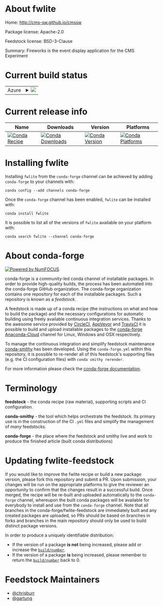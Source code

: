 About fwlite
============

Home: http://cms-sw.github.io/cmssw

Package license: Apache-2.0

Feedstock license: BSD-3-Clause

Summary: Fireworks is the event display application for the CMS Experiment



Current build status
====================


<table>
    
  <tr>
    <td>Azure</td>
    <td>
      <details>
        <summary>
          <a href="https://dev.azure.com/conda-forge/feedstock-builds/_build/latest?definitionId=6651&branchName=master">
            <img src="https://dev.azure.com/conda-forge/feedstock-builds/_apis/build/status/fwlite-feedstock?branchName=master">
          </a>
        </summary>
        <table>
          <thead><tr><th>Variant</th><th>Status</th></tr></thead>
          <tbody><tr>
              <td>linux_64_boost_cpp1.72.0python3.6.____cpython</td>
              <td>
                <a href="https://dev.azure.com/conda-forge/feedstock-builds/_build/latest?definitionId=6651&branchName=master">
                  <img src="https://dev.azure.com/conda-forge/feedstock-builds/_apis/build/status/fwlite-feedstock?branchName=master&jobName=linux&configuration=linux_64_boost_cpp1.72.0python3.6.____cpython" alt="variant">
                </a>
              </td>
            </tr><tr>
              <td>linux_64_boost_cpp1.72.0python3.7.____cpython</td>
              <td>
                <a href="https://dev.azure.com/conda-forge/feedstock-builds/_build/latest?definitionId=6651&branchName=master">
                  <img src="https://dev.azure.com/conda-forge/feedstock-builds/_apis/build/status/fwlite-feedstock?branchName=master&jobName=linux&configuration=linux_64_boost_cpp1.72.0python3.7.____cpython" alt="variant">
                </a>
              </td>
            </tr><tr>
              <td>linux_64_boost_cpp1.72.0python3.8.____cpython</td>
              <td>
                <a href="https://dev.azure.com/conda-forge/feedstock-builds/_build/latest?definitionId=6651&branchName=master">
                  <img src="https://dev.azure.com/conda-forge/feedstock-builds/_apis/build/status/fwlite-feedstock?branchName=master&jobName=linux&configuration=linux_64_boost_cpp1.72.0python3.8.____cpython" alt="variant">
                </a>
              </td>
            </tr><tr>
              <td>linux_64_boost_cpp1.74.0python3.6.____cpython</td>
              <td>
                <a href="https://dev.azure.com/conda-forge/feedstock-builds/_build/latest?definitionId=6651&branchName=master">
                  <img src="https://dev.azure.com/conda-forge/feedstock-builds/_apis/build/status/fwlite-feedstock?branchName=master&jobName=linux&configuration=linux_64_boost_cpp1.74.0python3.6.____cpython" alt="variant">
                </a>
              </td>
            </tr><tr>
              <td>linux_64_boost_cpp1.74.0python3.7.____cpython</td>
              <td>
                <a href="https://dev.azure.com/conda-forge/feedstock-builds/_build/latest?definitionId=6651&branchName=master">
                  <img src="https://dev.azure.com/conda-forge/feedstock-builds/_apis/build/status/fwlite-feedstock?branchName=master&jobName=linux&configuration=linux_64_boost_cpp1.74.0python3.7.____cpython" alt="variant">
                </a>
              </td>
            </tr><tr>
              <td>linux_64_boost_cpp1.74.0python3.8.____cpython</td>
              <td>
                <a href="https://dev.azure.com/conda-forge/feedstock-builds/_build/latest?definitionId=6651&branchName=master">
                  <img src="https://dev.azure.com/conda-forge/feedstock-builds/_apis/build/status/fwlite-feedstock?branchName=master&jobName=linux&configuration=linux_64_boost_cpp1.74.0python3.8.____cpython" alt="variant">
                </a>
              </td>
            </tr><tr>
              <td>osx_64_boost_cpp1.72.0python3.6.____cpython</td>
              <td>
                <a href="https://dev.azure.com/conda-forge/feedstock-builds/_build/latest?definitionId=6651&branchName=master">
                  <img src="https://dev.azure.com/conda-forge/feedstock-builds/_apis/build/status/fwlite-feedstock?branchName=master&jobName=osx&configuration=osx_64_boost_cpp1.72.0python3.6.____cpython" alt="variant">
                </a>
              </td>
            </tr><tr>
              <td>osx_64_boost_cpp1.72.0python3.7.____cpython</td>
              <td>
                <a href="https://dev.azure.com/conda-forge/feedstock-builds/_build/latest?definitionId=6651&branchName=master">
                  <img src="https://dev.azure.com/conda-forge/feedstock-builds/_apis/build/status/fwlite-feedstock?branchName=master&jobName=osx&configuration=osx_64_boost_cpp1.72.0python3.7.____cpython" alt="variant">
                </a>
              </td>
            </tr><tr>
              <td>osx_64_boost_cpp1.72.0python3.8.____cpython</td>
              <td>
                <a href="https://dev.azure.com/conda-forge/feedstock-builds/_build/latest?definitionId=6651&branchName=master">
                  <img src="https://dev.azure.com/conda-forge/feedstock-builds/_apis/build/status/fwlite-feedstock?branchName=master&jobName=osx&configuration=osx_64_boost_cpp1.72.0python3.8.____cpython" alt="variant">
                </a>
              </td>
            </tr><tr>
              <td>osx_64_boost_cpp1.74.0python3.6.____cpython</td>
              <td>
                <a href="https://dev.azure.com/conda-forge/feedstock-builds/_build/latest?definitionId=6651&branchName=master">
                  <img src="https://dev.azure.com/conda-forge/feedstock-builds/_apis/build/status/fwlite-feedstock?branchName=master&jobName=osx&configuration=osx_64_boost_cpp1.74.0python3.6.____cpython" alt="variant">
                </a>
              </td>
            </tr><tr>
              <td>osx_64_boost_cpp1.74.0python3.7.____cpython</td>
              <td>
                <a href="https://dev.azure.com/conda-forge/feedstock-builds/_build/latest?definitionId=6651&branchName=master">
                  <img src="https://dev.azure.com/conda-forge/feedstock-builds/_apis/build/status/fwlite-feedstock?branchName=master&jobName=osx&configuration=osx_64_boost_cpp1.74.0python3.7.____cpython" alt="variant">
                </a>
              </td>
            </tr><tr>
              <td>osx_64_boost_cpp1.74.0python3.8.____cpython</td>
              <td>
                <a href="https://dev.azure.com/conda-forge/feedstock-builds/_build/latest?definitionId=6651&branchName=master">
                  <img src="https://dev.azure.com/conda-forge/feedstock-builds/_apis/build/status/fwlite-feedstock?branchName=master&jobName=osx&configuration=osx_64_boost_cpp1.74.0python3.8.____cpython" alt="variant">
                </a>
              </td>
            </tr>
          </tbody>
        </table>
      </details>
    </td>
  </tr>
</table>

Current release info
====================

| Name | Downloads | Version | Platforms |
| --- | --- | --- | --- |
| [![Conda Recipe](https://img.shields.io/badge/recipe-fwlite-green.svg)](https://anaconda.org/conda-forge/fwlite) | [![Conda Downloads](https://img.shields.io/conda/dn/conda-forge/fwlite.svg)](https://anaconda.org/conda-forge/fwlite) | [![Conda Version](https://img.shields.io/conda/vn/conda-forge/fwlite.svg)](https://anaconda.org/conda-forge/fwlite) | [![Conda Platforms](https://img.shields.io/conda/pn/conda-forge/fwlite.svg)](https://anaconda.org/conda-forge/fwlite) |

Installing fwlite
=================

Installing `fwlite` from the `conda-forge` channel can be achieved by adding `conda-forge` to your channels with:

```
conda config --add channels conda-forge
```

Once the `conda-forge` channel has been enabled, `fwlite` can be installed with:

```
conda install fwlite
```

It is possible to list all of the versions of `fwlite` available on your platform with:

```
conda search fwlite --channel conda-forge
```


About conda-forge
=================

[![Powered by NumFOCUS](https://img.shields.io/badge/powered%20by-NumFOCUS-orange.svg?style=flat&colorA=E1523D&colorB=007D8A)](http://numfocus.org)

conda-forge is a community-led conda channel of installable packages.
In order to provide high-quality builds, the process has been automated into the
conda-forge GitHub organization. The conda-forge organization contains one repository
for each of the installable packages. Such a repository is known as a *feedstock*.

A feedstock is made up of a conda recipe (the instructions on what and how to build
the package) and the necessary configurations for automatic building using freely
available continuous integration services. Thanks to the awesome service provided by
[CircleCI](https://circleci.com/), [AppVeyor](https://www.appveyor.com/)
and [TravisCI](https://travis-ci.com/) it is possible to build and upload installable
packages to the [conda-forge](https://anaconda.org/conda-forge)
[Anaconda-Cloud](https://anaconda.org/) channel for Linux, Windows and OSX respectively.

To manage the continuous integration and simplify feedstock maintenance
[conda-smithy](https://github.com/conda-forge/conda-smithy) has been developed.
Using the ``conda-forge.yml`` within this repository, it is possible to re-render all of
this feedstock's supporting files (e.g. the CI configuration files) with ``conda smithy rerender``.

For more information please check the [conda-forge documentation](https://conda-forge.org/docs/).

Terminology
===========

**feedstock** - the conda recipe (raw material), supporting scripts and CI configuration.

**conda-smithy** - the tool which helps orchestrate the feedstock.
                   Its primary use is in the construction of the CI ``.yml`` files
                   and simplify the management of *many* feedstocks.

**conda-forge** - the place where the feedstock and smithy live and work to
                  produce the finished article (built conda distributions)


Updating fwlite-feedstock
=========================

If you would like to improve the fwlite recipe or build a new
package version, please fork this repository and submit a PR. Upon submission,
your changes will be run on the appropriate platforms to give the reviewer an
opportunity to confirm that the changes result in a successful build. Once
merged, the recipe will be re-built and uploaded automatically to the
`conda-forge` channel, whereupon the built conda packages will be available for
everybody to install and use from the `conda-forge` channel.
Note that all branches in the conda-forge/fwlite-feedstock are
immediately built and any created packages are uploaded, so PRs should be based
on branches in forks and branches in the main repository should only be used to
build distinct package versions.

In order to produce a uniquely identifiable distribution:
 * If the version of a package **is not** being increased, please add or increase
   the [``build/number``](https://conda.io/docs/user-guide/tasks/build-packages/define-metadata.html#build-number-and-string).
 * If the version of a package **is** being increased, please remember to return
   the [``build/number``](https://conda.io/docs/user-guide/tasks/build-packages/define-metadata.html#build-number-and-string)
   back to 0.

Feedstock Maintainers
=====================

* [@chrisburr](https://github.com/chrisburr/)
* [@gartung](https://github.com/gartung/)

